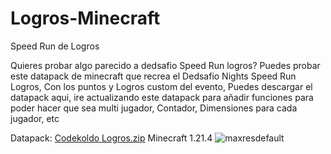 # Logros-Minecraft
Speed Run de Logros

Quieres probar algo parecido a dedsafio Speed Run logros? Puedes probar este datapack de minecraft que recrea el Dedsafio Nights Speed Run Logros, Con los puntos y Logros custom del evento, Puedes descargar el datapack aqui, ire actualizando este datapack para añadir funciones para poder hacer que sea multi jugador, Contador, Dimensiones para cada jugador, etc

Datapack:
[Codekoldo Logros.zip](https://github.com/user-attachments/files/19624429/Codekoldo.Logros.zip)
Minecraft 1.21.4
![maxresdefault](https://github.com/user-attachments/assets/eb69e3d7-714b-456f-8e29-5e3aa2572254)
